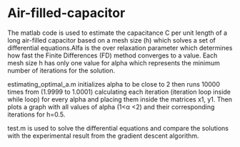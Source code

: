 # Air-filled-capacitor
The matlab code is used to estimate the capacitance C per unit length of a long air-filled capacitor based on a mesh size (h) which solves a set of differential equations.Alfa is the over relaxation parameter which determines how fast the Finite Differences (FD) method converges to a value. Each mesh size h has only one value for alpha which represents the minimum number of iterations for the solution. 

estimating_optimal_a.m initializes alpha to be close to 2 then runs 10000 times from (1.9999 to 1.0001) calculating each iteration (iteration loop inside while loop) for every alpha and placing them inside the matrices x1, y1. Then plots a graph with all values of alpha (1<α <2) and their corresponding iterations for h=0.5.

test.m is used to solve the differential equations and compare the solutions with the experimental result from the gradient descent algorithm.
